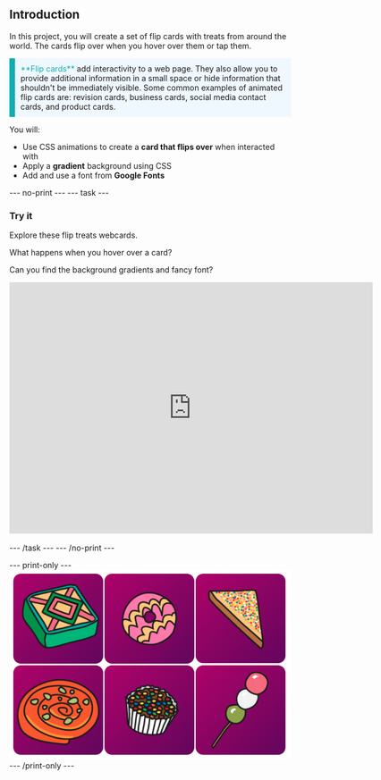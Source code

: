 ## Introduction

In this project, you will create a set of flip cards with treats from around the world. The cards flip over when you hover over them or tap them. 

<p style="border-left: solid; border-width:10px; border-color: #0faeb0; background-color: aliceblue; padding: 10px;">
<span style="color: #0faeb0">**Flip cards**</span> add interactivity to a web page. They also allow you to provide additional information in a small space or hide information that shouldn't be immediately visible. Some common examples of animated flip cards are: revision cards, business cards, social media contact cards, and product cards. 
</p>

You will:
+ Use CSS animations to create a **card that flips over** when interacted with
+ Apply a **gradient** background using CSS
+ Add and use a font from **Google Fonts**

--- no-print ---
--- task ---
### Try it

Explore these flip treats webcards. 

What happens when you hover over a card? 

Can you find the background gradients and fancy font?

<iframe src="https://trinket.io/embed/html/d32996ce0d?outputOnly=true" width="650" height="450" frameborder="0" marginwidth="0" marginheight="0" allowfullscreen></iframe>

--- /task ---
--- /no-print ---

--- print-only ---
![Completed project](images/showcase_static.png)
--- /print-only ---
